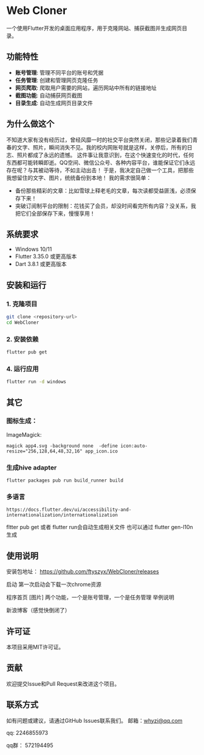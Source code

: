 # Web Cloner

一个使用Flutter开发的桌面应用程序，用于克隆网站、捕获截图并生成网页目录。

## 功能特性

- **账号管理**: 管理不同平台的账号和凭据
- **任务管理**: 创建和管理网页克隆任务
- **网页爬取**:  爬取用户需要的网站，遍历网站中所有的链接地址
- **截图功能**: 自动捕获网页截图 
- **目录生成**: 自动生成网页目录文件

## 为什么做这个
不知道大家有没有经历过，曾经风靡一时的社交平台突然关闭，那些记录着我们青春的文字、照片，瞬间消失不见。我的校内网账号就是这样，关停后，所有的日志、照片都成了永远的遗憾。
这件事让我意识到，在这个快速变化的时代，任何东西都可能转瞬即逝。QQ空间、微信公众号、各种内容平台，谁能保证它们永远存在呢？与其被动等待，不如主动出击！
于是，我决定自己做一个工具，把那些我想留住的文字、图片，统统备份到本地！
我的需求很简单：

- 备份那些精彩的文章：比如雪球上释老毛的文章，每次读都受益匪浅，必须保存下来！
- 突破订阅制平台的限制：花钱买了会员，却没时间看完所有内容？没关系，我把它们全部保存下来，慢慢享用！

## 系统要求

- Windows 10/11
- Flutter 3.35.0 或更高版本
- Dart 3.8.1 或更高版本

## 安装和运行

### 1. 克隆项目

```bash
git clone <repository-url>
cd WebCloner
```

### 2. 安装依赖

```bash
flutter pub get
```

### 4. 运行应用

```bash
flutter run -d windows
```


## 其它 

### 图标生成：

ImageMagick:

```
magick app4.svg -background none  -define icon:auto-resize="256,128,64,48,32,16" app_icon.ico
```

### 生成hive adapter

```
flutter packages pub run build_runner build

```

### 多语言

```
https://docs.flutter.dev/ui/accessibility-and-internationalization/internationalization
```

fltter pub get 或者 flutter run会自动生成相关文件
也可以通过 flutter gen-l10n  生成


## 使用说明
 
安装包地址：
https://github.com/ftyszyx/WebCloner/releases

启动
第一次启动会下载一次chrome资源

程序首页
[图片]
两个功能，一个是账号管理，一个是任务管理
举例说明

新浪博客（感觉快倒闭了）
 
 
## 许可证

本项目采用MIT许可证。

## 贡献

欢迎提交Issue和Pull Request来改进这个项目。

## 联系方式

如有问题或建议，请通过GitHub Issues联系我们。
邮箱：whyzi@qq.com

qq: 2246855973

qq群： 572194495

  

